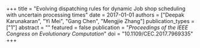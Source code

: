 +++
title = "Evolving dispatching rules for dynamic Job shop scheduling with uncertain processing times"
date = 2017-01-01
authors = ["Deepak Karunakaran", "Yi Mei", "Gang Chen", "Mengjie Zhang"]
publication_types = ["1"]
abstract = ""
featured = false
publication = "*Proceedings of the IEEE Congress on Evolutionary Computation*"
doi = "10.1109/CEC.2017.7969335"
+++


